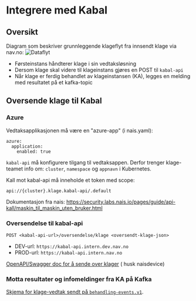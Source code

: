 # Integrere med Kabal

## Oversikt

Diagram som beskriver grunnleggende klageflyt fra innsendt klage via nav.no:
![](klage_teknisk.png "Dataflyt")

- Førsteinstans håndterer klage i sin vedtaksløsning
- Dersom klage skal videre til klageinstans gjøres en POST til `kabal-api`
- Når klage er ferdig behandlet av klageinstansen (KA), legges en melding med resultatet på et kafka-topic

## Oversende klage til Kabal

### Azure

Vedtaksapplikasjonen må være en "azure-app" (i nais.yaml):

```
azure:
  application:
    enabled: true
```

`kabal-api` må konfigurere tilgang til vedtaksappen. Derfor trenger klage-teamet info om: `cluster`, `namespace`
og `appnavn` i Kubernetes.

Kall mot kabal-api må inneholde et token med scope:

```
api://{cluster}.klage.kabal-api/.default
```

Dokumentasjon fra nais: https://security.labs.nais.io/pages/guide/api-kall/maskin_til_maskin_uten_bruker.html

### Oversendelse til kabal-api

```
POST <kabal-api-url>/oversendelse/klage <oversendt-klage-json>
```

- DEV-url: `https://kabal-api.intern.dev.nav.no`
- PROD-url: `https://kabal-api.intern.nav.no`

[OpenAPI/Swagger doc for å sende over klager](https://kabal-api.intern.dev.nav.no/swagger-ui/index.html?urls.primaryName=external) (
husk naisdevice)

### Motta resultater og infomeldinger fra KA på Kafka

[Skjema for klage-vedtak sendt på `behandling-events.v1`](../schema/behandling-events.json).

